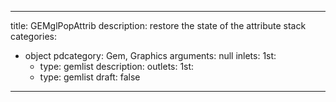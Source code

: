 
---
title: GEMglPopAttrib
description: restore the state of the attribute stack
categories:
  - object
pdcategory: Gem, Graphics
arguments: null
inlets:
  1st:
    - type: gemlist
      description:
outlets:
  1st:
    - type: gemlist
draft: false
---

